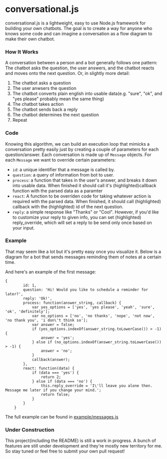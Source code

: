 # conversational.js

conversational.js is a lightweight, easy to use Node.js framework for building your own chatbots.  The goal is to create a way for anyone who knows some code and can imagine a conversation as a flow diagram to make their own chatbot.

### How It Works
A conversation between a person and a bot generally follows one pattern: The chatbot asks the question, the user answers, and the chatbot reacts and moves onto the next question.  Or, in slightly more detail:
1. The chatbot asks a question
2. The user anwsers the question
3. The chatbot converts plain english into usable data(e.g. "sure", "ok", and "yes please" probably mean the same thing)
4. The chatbot takes action 
5. The chatbot sends back a reply
6. The chatbot determines the next question
5. Repeat

### Code
Knowing this algorithm, we can build an execution loop that mimicks a conversation pretty easily just by creating a couple of parameters for each question/answer.  Each conversation is made up of `Message` objects. For each `Message` we want to override certain parameters:

 * `id`: a unique identifier that a message is called by.
 * `question`: a query of information from bot to user.
 * `process`: a function that takes in the user's answer, and breaks it down into usable data.  When finished it should call it's (highlighted)callback function with the parsed data as a paramter
 * `react`: A function to be overriden code for taking whatever action is required with the parsed data.  When finished, it should call (highlighted) callback with the (highlighted) id of the next question.
 * `reply`: a simple response like "Thanks" or "Cool".  However, if you'd like to customize your reply to given info, you can set (highlighted) reply_override, which will set a reply to be send only once based on your input.

### Example
That may seem like a lot but it's pretty easy once you visualize it.  Below is a diagram for a bot that sends messages reminding them of notes at a certain time.

And here's an example of the first message:
```
{
		id: 1,
		question: 'Hi! Would you like to schedule a reminder for later?',
		reply: 'Ok!',
		process: function(answer_string, callback) {
			var yes_options = ['yes', 'yes please', 'yeah', 'sure', 'ok', 'definitely'];
			var no_options = ['no', 'no thanks', 'nope', 'not now', 'no thank you', 'i don\'t think so'];
			var answer = false;
			if (yes_options.indexOf(answer_string.toLowerCase()) > -1) {
				answer = 'yes';
			} else if (no_options.indexOf(answer_string.toLowerCase()) > -1) {
				answer = 'no';
			}
			callback(answer);
		},
		react: function(data) {
			if (data === 'yes') {
				return 2;
			} else if (data === 'no') {
				this.reply_override = 'I\'ll leave you alone then. Message me later if you change your mind.';
				return false;
			}
		}
	}
```
The full example can be found in [example/messages.js](https://github.com/Joeento/conversational-js/blob/master/example/messages.js)

### Under Construction
This project(including the README) is still a work in progress.  A bunch of features are still under development and they're mostly new territory for me.  So stay tuned or feel free to submit your own pull request!

